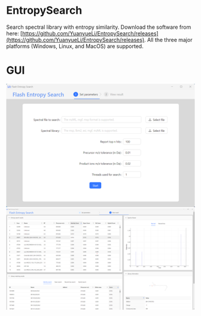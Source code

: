 # EntropySearch

Search spectral library with entropy similarity. Download the software from here: [https://github.com/YuanyueLi/EntropySearch/releases](https://github.com/YuanyueLi/EntropySearch/releases). All the three major platforms (Windows, Linux, and MacOS) are supported.

# GUI
![Screenshot for GUI 1](./docs/images/GUI_start.png)
![Screenshot for GUI 2](./docs/images/GUI_result.png)
